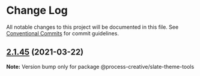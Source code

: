 # Change Log

All notable changes to this project will be documented in this file.
See [Conventional Commits](https://conventionalcommits.org) for commit guidelines.

## [2.1.45](https://github.com/Process-Creative/slate/compare/v2.1.44...v2.1.45) (2021-03-22)

**Note:** Version bump only for package @process-creative/slate-theme-tools
